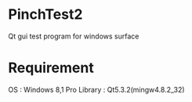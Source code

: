 # PinchTest2
Qt gui test program for windows surface

# Requirement
OS : Windows 8,1 Pro
Library : Qt5.3.2(mingw4.8.2_32)
